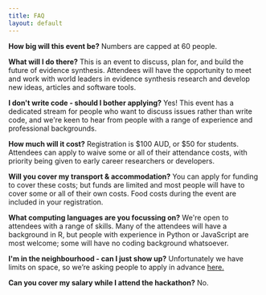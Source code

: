 ```yaml
---
title: FAQ
layout: default
---
```


<strong>How big will this event be?</strong>
Numbers are capped at 60 people.

<strong>What will I do there?</strong>
This is an event to discuss, plan for, and build the future of evidence synthesis. Attendees will have the opportunity to meet and work with world leaders in evidence synthesis research and develop new ideas, articles and software tools.

<strong>I don't write code - should I bother applying?</strong>
Yes! This event has a dedicated stream for people who want to discuss issues rather than write code, and we're keen to hear from people with a range of experience and professional backgrounds.

<strong>How much will it cost?</strong>
Registration is $100 AUD, or $50 for students. Attendees can apply to waive some or all of their attendance costs, with priority being given to early career researchers or developers.

<strong>Will you cover my transport & accommodation?</strong>
You can apply for funding to cover these costs; but funds are limited and most people will have to cover some or all of their own costs. Food costs during the event are included in your registration.

<strong>What computing languages are you focussing on?</strong>
We're open to attendees with a range of skills. Many of the attendees will have a background in R, but people with experience in Python or JavaScript are most welcome; some will have no coding background whatsoever.

<strong>I'm in the neighbourhood - can I just show up?</strong>
Unfortunately we have limits on space, so we’re asking people to apply in advance <a href="http://evidencesynthesishackathon.com/eoi/">here.</a>

<strong>Can you cover my salary while I attend the hackathon?</strong>
No.